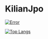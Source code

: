 # KilianJpo

[![Error](https://img.shields.io/website?down_color=lightgrey&down_message=offline&style=for-the-badge&up_color=blue&up_message=online&url=https%3A%2F%2Fw3i.eu)](https://w3i.eu)

[![Top Langs](https://github-readme-stats.vercel.app/api/top-langs/?username=kilianjpo&layout=compact)](https://github.com/anuraghazra/github-readme-stats)